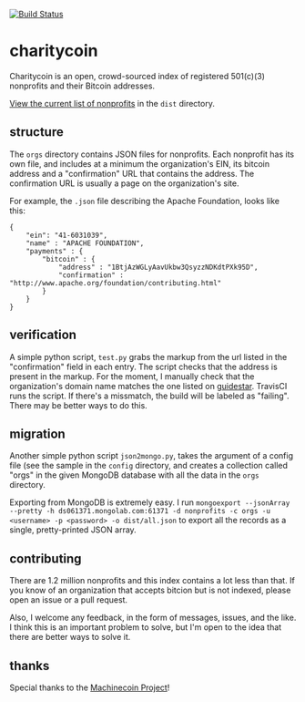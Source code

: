 [![Build Status](https://travis-ci.org/charitycoin/directory.svg?branch=master)](https://travis-ci.org/charitycoin/directory)

# charitycoin
Charitycoin is an open, crowd-sourced index of registered 501(c)(3) nonprofits and their Bitcoin addresses.

[View the current list of nonprofits](https://raw.githubusercontent.com/charitycoin/directory/master/dist/all.json) in the ```dist``` directory.

## structure
The ```orgs``` directory contains JSON files for nonprofits. Each nonprofit has its own file, and includes at a minimum the organization's EIN, its bitcoin address and a "confirmation" URL that contains the address. The confirmation URL is usually a page on the organization's site.

For example, the ```.json``` file describing the Apache Foundation, looks like this:

```
{
	"ein": "41-6031039",
	"name" : "APACHE FOUNDATION",
	"payments" : {
		"bitcoin" : {
			"address" : "1BtjAzWGLyAavUkbw3QsyzzNDKdtPXk95D",
			"confirmation" : "http://www.apache.org/foundation/contributing.html"
		}
	}
}
```

## verification
A simple python script, ```test.py``` grabs the markup from the url listed in the "confirmation" field in each entry. The script checks that the address is present in the markup. For the moment, I manually check that the organization's domain name matches the one listed on [guidestar](http://www.guidestar.org/). TravisCI runs the script. If there's a missmatch, the build will be labeled as "failing". There may be better ways to do this.

## migration
Another simple python script ```json2mongo.py```, takes the argument of a config file (see the sample in the ```config``` directory, and creates a collection called "orgs" in the given MongoDB database with all the data in the ```orgs``` directory.

Exporting from MongoDB is extremely easy. I run ```mongoexport --jsonArray --pretty -h ds061371.mongolab.com:61371 -d nonprofits -c orgs -u <username> -p <password> -o dist/all.json``` to export all the records as a single, pretty-printed JSON array.

## contributing
There are 1.2 million nonprofits and this index contains a lot less than that. If you know of an organization that accepts bitcion but is not indexed, please open an issue or a pull request.

Also, I welcome any feedback, in the form of messages, issues, and the like. I think this is an important problem to solve, but I'm open to the idea that there are better ways to solve it.

## thanks
Special thanks to the [Machinecoin Project](http://www.machinecoin.org/)!

